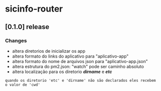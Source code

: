 # sicinfo-router

## [0.1.0] release
### Changes
- altera diretorios de inicializar os app
- altera formato do links do aplicativo para "aplicativo-app"
- altera formato do nome de arquivos json para "aplicativo-app.json"
- altera estrutura do pm2.json: "watch" pode ser caminho absoluto
- altera localização para os diretorio ___dirname___ e ___etc___

``` 
quando os diretorio 'etc' e 'dirname' não são declarados eles recebem o valor de 'cwd'
```